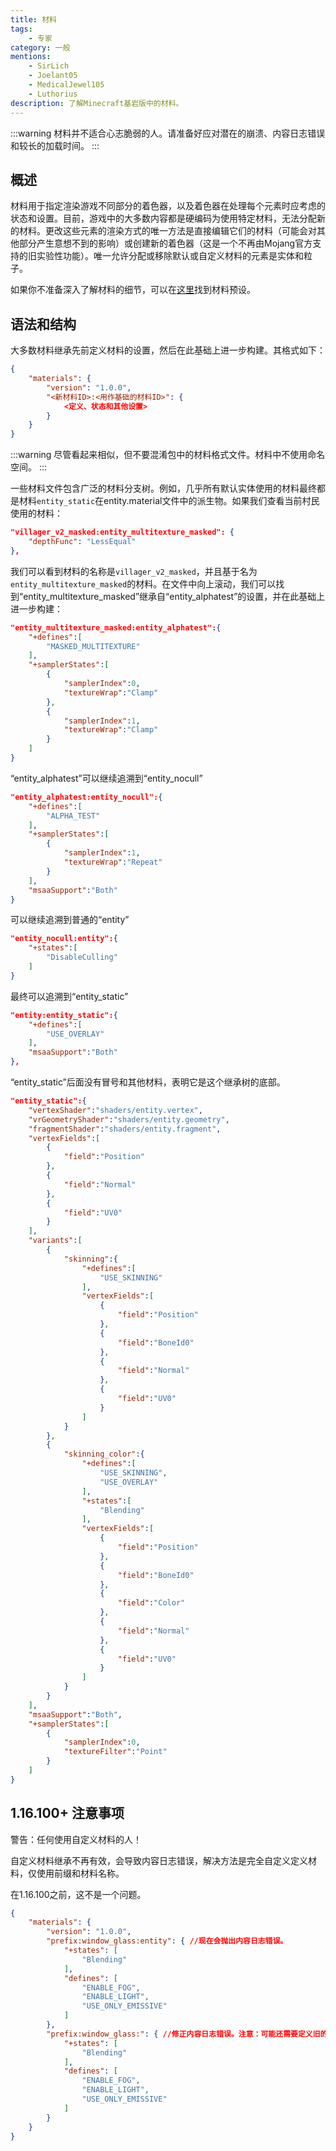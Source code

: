 ```yaml
---
title: 材料
tags:
    - 专家
category: 一般
mentions:
    - SirLich
    - Joelant05
    - MedicalJewel105
    - Luthorius
description: 了解Minecraft基岩版中的材料。
---
```


:::warning
材料并不适合心志脆弱的人。请准备好应对潜在的崩溃、内容日志错误和较长的加载时间。
:::

## 概述

材料用于指定渲染游戏不同部分的着色器，以及着色器在处理每个元素时应考虑的状态和设置。目前，游戏中的大多数内容都是硬编码为使用特定材料，无法分配新的材料。更改这些元素的渲染方式的唯一方法是直接编辑它们的材料（可能会对其他部分产生意想不到的影响）或创建新的着色器（这是一个不再由Mojang官方支持的旧实验性功能）。唯一允许分配或移除默认或自定义材料的元素是实体和粒子。

如果你不准备深入了解材料的细节，可以在[这里](../documentation/materials.md)找到材料预设。

## 语法和结构

大多数材料继承先前定义材料的设置，然后在此基础上进一步构建。其格式如下：

```json title="RP/materials/name.material"
{
	"materials": {
		"version": "1.0.0",
		"<新材料ID>:<用作基础的材料ID>": {
    		<定义、状态和其他设置>
		}
	}
}
```

:::warning
尽管看起来相似，但不要混淆包中的材料格式文件。材料中不使用命名空间。
:::

一些材料文件包含广泛的材料分支树。例如，几乎所有默认实体使用的材料最终都是材料`entity_static`在entity.material文件中的派生物。如果我们查看当前村民使用的材料：

```json title=""
"villager_v2_masked:entity_multitexture_masked": {
    "depthFunc": "LessEqual"
},
```

我们可以看到材料的名称是`villager_v2_masked`，并且基于名为`entity_multitexture_masked`的材料。在文件中向上滚动，我们可以找到“entity_multitexture_masked”继承自“entity_alphatest”的设置，并在此基础上进一步构建：

```json title=""
"entity_multitexture_masked:entity_alphatest":{
    "+defines":[
        "MASKED_MULTITEXTURE"
    ],
    "+samplerStates":[
        {
            "samplerIndex":0,
            "textureWrap":"Clamp"
        },
        {
            "samplerIndex":1,
            "textureWrap":"Clamp"
        }
    ]
}
```

“entity_alphatest”可以继续追溯到“entity_nocull”

```json title=""
"entity_alphatest:entity_nocull":{
    "+defines":[
        "ALPHA_TEST"
    ],
    "+samplerStates":[
        {
            "samplerIndex":1,
            "textureWrap":"Repeat"
        }
    ],
    "msaaSupport":"Both"
}
```

可以继续追溯到普通的“entity”

```json title=""
"entity_nocull:entity":{
    "+states":[
        "DisableCulling"
    ]
}
```

最终可以追溯到“entity_static”

```json title=""
"entity:entity_static":{
    "+defines":[
        "USE_OVERLAY"
    ],
    "msaaSupport":"Both"
},
```

“entity_static”后面没有冒号和其他材料，表明它是这个继承树的底部。

```json title=""
"entity_static":{
    "vertexShader":"shaders/entity.vertex",
    "vrGeometryShader":"shaders/entity.geometry",
    "fragmentShader":"shaders/entity.fragment",
    "vertexFields":[
        {
            "field":"Position"
        },
        {
            "field":"Normal"
        },
        {
            "field":"UV0"
        }
    ],
    "variants":[
        {
            "skinning":{
                "+defines":[
                    "USE_SKINNING"
                ],
                "vertexFields":[
                    {
                        "field":"Position"
                    },
                    {
                        "field":"BoneId0"
                    },
                    {
                        "field":"Normal"
                    },
                    {
                        "field":"UV0"
                    }
                ]
            }
        },
        {
            "skinning_color":{
                "+defines":[
                    "USE_SKINNING",
                    "USE_OVERLAY"
                ],
                "+states":[
                    "Blending"
                ],
                "vertexFields":[
                    {
                        "field":"Position"
                    },
                    {
                        "field":"BoneId0"
                    },
                    {
                        "field":"Color"
                    },
                    {
                        "field":"Normal"
                    },
                    {
                        "field":"UV0"
                    }
                ]
            }
        }
    ],
    "msaaSupport":"Both",
    "+samplerStates":[
        {
            "samplerIndex":0,
            "textureFilter":"Point"
        }
    ]
}
```

## 1.16.100+ 注意事项

警告：任何使用自定义材料的人！

自定义材料继承不再有效，会导致内容日志错误，解决方法是完全自定义定义材料，仅使用前缀和材料名称。

在1.16.100之前，这不是一个问题。

```json
{
    "materials": {
        "version": "1.0.0",
        "prefix:window_glass:entity": { //现在会抛出内容日志错误。
            "+states": [
                "Blending"
            ],
            "defines": [
                "ENABLE_FOG",
                "ENABLE_LIGHT",
                "USE_ONLY_EMISSIVE"
            ]
        },
        "prefix:window_glass:": { //修正内容日志错误。注意：可能还需要定义旧的继承值。
            "+states": [
                "Blending"
            ],
            "defines": [
                "ENABLE_FOG",
                "ENABLE_LIGHT",
                "USE_ONLY_EMISSIVE"
            ]
        }
    }
}
```